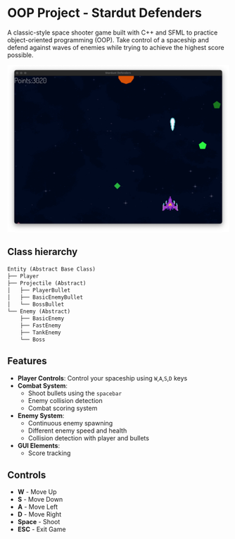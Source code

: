 # OOP Project - Stardut Defenders

A classic-style space shooter game built with C++ and SFML to practice object-oriented programming (OOP). Take control of a spaceship and defend against waves of enemies while trying to achieve the highest score possible.

![Game Screenshot](/resources/screenshots/gameplay.png)

## Class hierarchy
```
Entity (Abstract Base Class)
├── Player
├── Projectile (Abstract)
│   ├── PlayerBullet
│   ├── BasicEnemyBullet
│   └── BossBullet
└── Enemy (Abstract)
    ├── BasicEnemy
    ├── FastEnemy
    ├── TankEnemy
    └── Boss
```


## Features

- **Player Controls**: Control your spaceship using `W`,`A`,`S`,`D` keys
- **Combat System**: 
  - Shoot bullets using the `spacebar`
  - Enemy collision detection
  - Combat scoring system
- **Enemy System**:
  - Continuous enemy spawning
  - Different enemy speed and health
  - Collision detection with player and bullets
- **GUI Elements**:
  - Score tracking

## Controls

- **W** - Move Up
- **S** - Move Down
- **A** - Move Left
- **D** - Move Right
- **Space** - Shoot
- **ESC** - Exit Game



